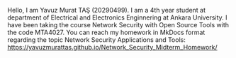 Hello,
I am Yavuz Murat TAŞ (20290499). I am a 4th year student at department of Electrical and Electronics Enginnering at Ankara University. I have been taking the course Network Security with Open Source Tools with the code MTA4027. You can reach my homework in MkDocs format regarding the topic Network Security Applications and Tools:
https://yavuzmurattas.github.io/Network_Security_Midterm_Homework/
